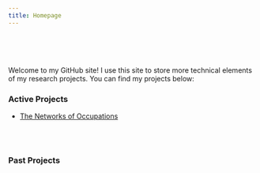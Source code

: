 ```yaml
---
title: Homepage
---
```




  </br>

  </br>

  </br>

Welcome to my GitHub site! I use this site to store more technical elements of my research projects.  You can find my projects below:

### Active Projects

- [The Networks of Occupations](https://kenhoulin.github.io/The-Networks-of-Occupations/Figure-1.html)

  </br>

  </br>

### Past Projects

​    